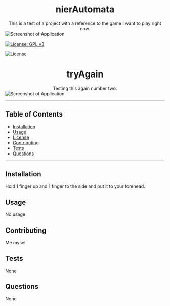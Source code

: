 
<h1 align="center">nierAutomata</h1>
<div align="center">This is a test of a project with a reference to the game I want to play right now.</div>
<img src="https://image.api.playstation.com/vulcan/img/rnd/202010/1520/5liN9zIS3F0j74pareZ2Ehk0.png" align="center" alt="Screenshot of Application">

[![License: GPL v3](https://img.shields.io/badge/License-GPLv3-blue.svg)](https://www.gnu.org/licenses/gpl-3.0)

[![License](https://img.shields.io/badge/License-Apache%202.0-blue.svg)](https://opensource.org/licenses/Apache-2.0)

<h1 align="center">tryAgain</h1>
<div align="center">Testing this again number two.</div>
<img src="https://image.api.playstation.com/vulcan/img/rnd/202010/1520/5liN9zIS3F0j74pareZ2Ehk0.png" align="center" alt="Screenshot of Application">

---

## Table of Contents
- [Installation](#installation)
- [Usage](#usage)
- [License](#license)
- [Contributing](#contributing)
- [Tests](#tests)
- [Questions](#questions)

---

## Installation

Hold 1 finger up and 1 finger to the side and put it to your forehead.

## Usage

No usage

## Contributing

Me mysel

## Tests

None

## Questions

None

